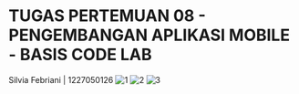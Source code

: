 # TUGAS PERTEMUAN 08 - PENGEMBANGAN APLIKASI MOBILE - BASIS CODE LAB 

Silvia Febriani | 1227050126
![1](https://github.com/user-attachments/assets/d43013e6-0417-473f-9a38-e15abee92b84)
![2](https://github.com/user-attachments/assets/86311e41-ba6d-436a-82c0-cee6dab41d68)
![3](https://github.com/user-attachments/assets/807271ca-be4a-46a2-b562-9991c40aa0c4)
